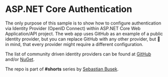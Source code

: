 # ASP.NET Core Authentication

The only purpose of this sample is to show how to configure authentication via Identity Provider (OpenID Connect) within ASP.NET Core Web Application/API project.
The web app uses GitHub as an example of a public identity provider, but you can replace GitHub with any other provider, but 🐻 in mind, that every provider might require a different configuration.

The list of community driven identity providers can be found at [GitHub](https://github.com/aspnet-contrib/AspNet.Security.OAuth.Providers/tree/dev/src) and/or [NuGet](https://www.nuget.org/profiles/aspnet-contrib).

The repo is part of **#shorts** series by [Sebastian Busek](https://www.instagram.com/sebastianbusek/).